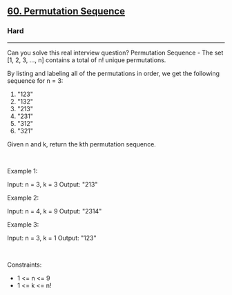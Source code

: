 <h2><a href="https://leetcode.com/problems/permutation-sequence/">60. Permutation Sequence</a></h2><h3>Hard</h3><hr>Can you solve this real interview question? Permutation Sequence - The set [1, 2, 3, ..., n] contains a total of n! unique permutations.

By listing and labeling all of the permutations in order, we get the following sequence for n = 3:

 1. "123"
 2. "132"
 3. "213"
 4. "231"
 5. "312"
 6. "321"

Given n and k, return the kth permutation sequence.

 

Example 1:

Input: n = 3, k = 3
Output: "213"


Example 2:

Input: n = 4, k = 9
Output: "2314"


Example 3:

Input: n = 3, k = 1
Output: "123"


 

Constraints:

 * 1 <= n <= 9
 * 1 <= k <= n!